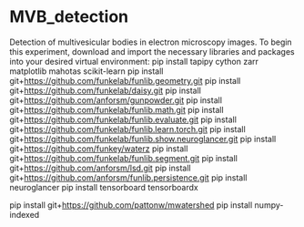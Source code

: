 # MVB_detection
Detection of multivesicular bodies in electron microscopy images. 
To begin this experiment, download and import the necessary libraries and packages into your desired virtual environment: 
pip install tapipy cython zarr matplotlib mahotas scikit-learn
pip install git+https://github.com/funkelab/funlib.geometry.git
pip install git+https://github.com/funkelab/daisy.git
pip install git+https://github.com/anforsm/gunpowder.git
pip install git+https://github.com/funkelab/funlib.math.git
pip install git+https://github.com/funkelab/funlib.evaluate.git
pip install git+https://github.com/funkelab/funlib.learn.torch.git
pip install git+https://github.com/funkelab/funlib.show.neuroglancer.git
pip install git+https://github.com/funkey/waterz
pip install git+https://github.com/funkelab/funlib.segment.git
pip install git+https://github.com/anforsm/lsd.git
pip install git+https://github.com/anforsm/funlib.persistence.git
pip install neuroglancer
pip install tensorboard tensorboardx

pip install git+https://github.com/pattonw/mwatershed
pip install numpy-indexed
